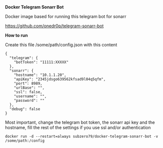 **Docker Telegram Sonarr Bot**

Docker image based for running this telegram bot for sonarr 

https://github.com/onedr0p/telegram-sonarr-bot

**How to run**

Create this file /some/path/config.json with this content

```
{
  "telegram": {
    "botToken": "11111:XXXXX"
  },
  "sonarr": {
    "hostname": "10.1.1.20",
    "apiKey": "2345jdsgo639562kfsad9l04q5qfm",
    "port": 8989,
    "urlBase": "",
    "ssl": false,
    "username": "",
    "password": ""
  },
  "debug": false
}
```

Most important, change the telegram bot token, the sonarr api key and the hostname, fill the rest of the settings if you use ssl and/or authentication

```docker run -d --restart=always subzero79/docker-telegram-sonarr-bot -v /some/path:/config```
